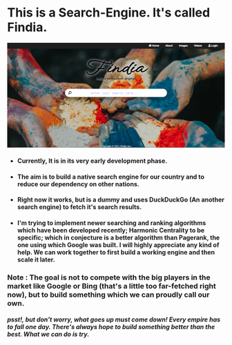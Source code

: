 # This is a Search-Engine. It's called Findia.
![](Images/HP.PNG)
* #### Currently, It is in its very early development phase.
* #### The aim is to build a native search engine for our country and to reduce our dependency on other nations. 
* #### Right now it works, but is a dummy and uses DuckDuckGo (An another search engine) to fetch it's search results.
* #### I'm trying to implement newer searching and ranking algorithms which have been developed recently; Harmonic Centrality to be specific; which in conjecture is a better  algorithm than Pagerank, the one using which Google was built. I will highly appreciate any kind of help. We can work together to first build a working engine and then scale it later.
### Note : The goal is not to compete with the big players in the market like Google or Bing (that's a little too far-fetched right now), but to build something which we can proudly call our own.
##### *psst!, but don't worry, what goes up must come down! Every empire has to fall one day. There's always hope to build something better than the best. What we can do is try.*

